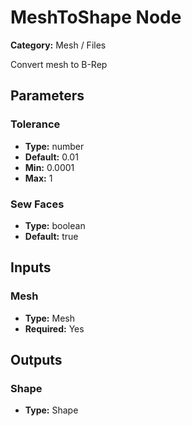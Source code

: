 
# MeshToShape Node

**Category:** Mesh / Files

Convert mesh to B-Rep

## Parameters


### Tolerance
- **Type:** number
- **Default:** 0.01
- **Min:** 0.0001
- **Max:** 1



### Sew Faces
- **Type:** boolean
- **Default:** true





## Inputs


### Mesh
- **Type:** Mesh
- **Required:** Yes



## Outputs


### Shape
- **Type:** Shape




